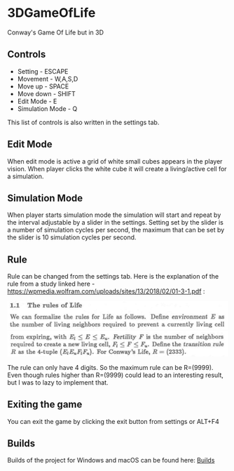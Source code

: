 # 3DGameOfLife

Conway's Game Of
Life but in 3D


## Controls
* Setting - ESCAPE
* Movement - W,A,S,D
* Move up - SPACE
* Move down - SHIFT
* Edit Mode - E
* Simulation Mode - Q

This list of controls is also written in the settings tab.

## Edit Mode
When edit mode is active a grid of white small cubes appears in the player vision. When player clicks the white cube it will create a living/active cell for a simulation.

## Simulation Mode
When player starts simulation mode the simulation will start and repeat by the interval adjustable by a slider in the settings. Setting set by the slider is a number of simulation cycles per second, the maximum that can be set by the slider is 10 simulation cycles per second.

## Rule
Rule can be changed from the settings tab.
Here is the explanation of the rule from a study linked here - https://wpmedia.wolfram.com/uploads/sites/13/2018/02/01-3-1.pdf :

![rule1.png](images%2Frule1.png)
![rule2.png](images%2Frule2.png)

The rule can only have 4 digits. So the maximum rule can be R=(9999). Even though rules higher than R=(9999) could lead to an interesting result, but I was to lazy to implement that.

## Exiting the game
You can exit the game by clicking the exit button from settings or ALT+F4

## Builds
Builds of the project for Windows and macOS can be found here: [Builds](projectBuilds)
